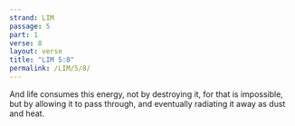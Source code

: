 ```yaml
---
strand: LIM
passage: 5
part: 1
verse: 8
layout: verse
title: "LIM 5:8"
permalink: /LIM/5/8/
---
```

And life consumes this energy, not by destroying it, for that is impossible, but by allowing it to pass through, and eventually radiating it away as dust and heat.
